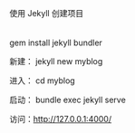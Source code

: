 使用 Jekyll 创建项目
<br></br>  
gem install jekyll bundler

新建：
jekyll new myblog

进入：
cd myblog


启动：
bundle exec  jekyll serve

访问：http://127.0.0.1:4000/